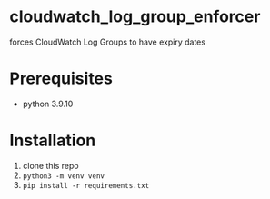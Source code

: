 # cloudwatch_log_group_enforcer
forces CloudWatch Log Groups to have expiry dates

# Prerequisites
* python 3.9.10

# Installation

1. clone this repo
2. `python3 -m venv venv`
3. `pip install -r requirements.txt`
